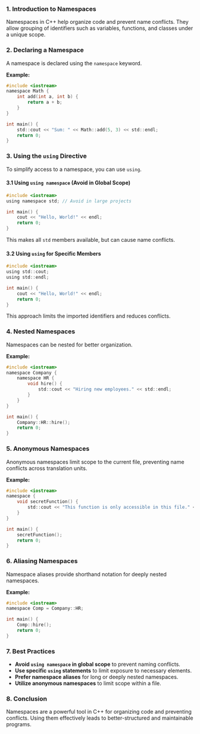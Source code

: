 ### 1. Introduction to Namespaces
Namespaces in C++ help organize code and prevent name conflicts. They allow grouping of identifiers such as variables, functions, and classes under a unique scope.

### 2. Declaring a Namespace
A namespace is declared using the `namespace` keyword.

**Example:**
```c
#include <iostream>
namespace Math {
    int add(int a, int b) {
        return a + b;
    }
}

int main() {
    std::cout << "Sum: " << Math::add(5, 3) << std::endl;
    return 0;
}
```

### 3. Using the `using` Directive
To simplify access to a namespace, you can use `using`.

#### **3.1 Using `using namespace` (Avoid in Global Scope)**
```c
#include <iostream>
using namespace std; // Avoid in large projects

int main() {
    cout << "Hello, World!" << endl;
    return 0;
}
```
This makes all `std` members available, but can cause name conflicts.

#### **3.2 Using `using` for Specific Members**
```c
#include <iostream>
using std::cout;
using std::endl;

int main() {
    cout << "Hello, World!" << endl;
    return 0;
}
```
This approach limits the imported identifiers and reduces conflicts.

### 4. Nested Namespaces
Namespaces can be nested for better organization.

**Example:**
```c
#include <iostream>
namespace Company {
    namespace HR {
        void hire() {
            std::cout << "Hiring new employees." << std::endl;
        }
    }
}

int main() {
    Company::HR::hire();
    return 0;
}
```

### 5. Anonymous Namespaces
Anonymous namespaces limit scope to the current file, preventing name conflicts across translation units.

**Example:**
```c
#include <iostream>
namespace {
    void secretFunction() {
        std::cout << "This function is only accessible in this file." << std::endl;
    }
}

int main() {
    secretFunction();
    return 0;
}
```

### 6. Aliasing Namespaces
Namespace aliases provide shorthand notation for deeply nested namespaces.

**Example:**
```c
#include <iostream>
namespace Comp = Company::HR;

int main() {
    Comp::hire();
    return 0;
}
```

### 7. Best Practices
- **Avoid `using namespace` in global scope** to prevent naming conflicts.
- **Use specific `using` statements** to limit exposure to necessary elements.
- **Prefer namespace aliases** for long or deeply nested namespaces.
- **Utilize anonymous namespaces** to limit scope within a file.

### 8. Conclusion
Namespaces are a powerful tool in C++ for organizing code and preventing conflicts. Using them effectively leads to better-structured and maintainable programs.

